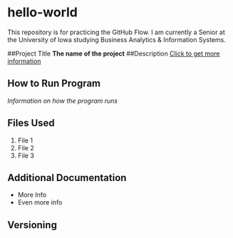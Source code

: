# hello-world
This repository is for practicing the GitHub Flow.
I am currently a Senior at the University of Iowa studying Business Analytics & Information Systems.



##Project Title
**The name of the project**
##Description
	[Click to get more information](https://www.google.com/webhp?authuser=3)
## How to Run Program
*Information on how the program runs*
## Files Used
1. File 1
2. File 2
3. File 3
## Additional Documentation
- More Info
- Even more info
## Versioning
